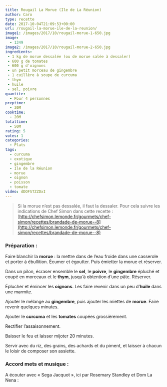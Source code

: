 ```yaml
---
title: Rougail La Morue (Ile de La Réunion)
author: Caro
type: recette
date: 2017-10-04T21:09:53+00:00
url: /rougail-la-morue-ile-de-la-reunion/
image1: /images/2017/10/rougail-morue-1-650.jpg
image:
  - 1349
image2: /images/2017/10/rougail-morue-2-650.jpg
ingredients:
 - 1 kg de morue dessalée (ou de morue salée à dessaler) 
 - 600 g de tomates 
 - 600 g d'oignons 
 - un petit morceau de gingembre 
 - 1 cuillère à soupe de curcuma 
 - thym 
 - huile 
 - sel, poivre
quantite:
  - Pour 4 personnes
preptime:
  - 30M
cooktime:
  - 20M
totaltime:
  - 50M
rating: 5
votes: 1
categories:
  - Plats
tags:
  - curcuma
  - exotique
  - gingembre
  - Ile de la Réunion
  - morue
  - oignon
  - poisson
  - tomate
video: dDOFSTZZDxI
---
```

> Si la morue n&rsquo;est pas dessalée, il faut la dessaler. Pour cela suivre les indications de Chef Simon dans cette recette : [http://chefsimon.lemonde.fr/gourmets/chef-simon/recettes/brandade-de-morue--8](http://chefsimon.lemonde.fr/gourmets/chef-simon/recettes/brandade-de-morue--8)

### Préparation :

Faire blanchir la **morue** : la mettre dans de l&rsquo;eau froide dans une casserole et porter à ébullition. Écumer et égoutter. Puis émietter la morue et réserver.

Dans un pilon, écraser ensemble le **sel**, le **poivre**, le **gingembre** épluché et coupé en morceaux et le **thym**, jusqu&rsquo;à obtention d&rsquo;une pâte. Réserver.

Éplucher et émincer les **oignons**. Les faire revenir dans un peu d&rsquo;**huile** dans une marmite.

Ajouter le mélange au **gingembre**, puis ajouter les miettes de **morue**. Faire revenir quelques minutes.

Ajouter le **curcuma** et les **tomates** coupées grossièrement.

Rectifier l&rsquo;assaisonnement.

Baisser le feu et laisser mijoter 20 minutes.

Servir avec du riz, des grains, des achards et du piment, et laisser à chacun le loisir de composer son assiette.

### Accord mets et musique :

A écouter avec « Sega Jacquot », ici par Rosemary Standley et Dom La Nena :

